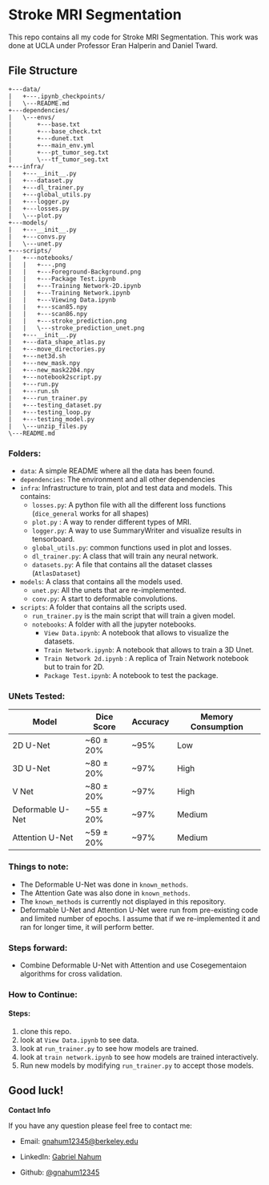 # Stroke MRI Segmentation 

This repo contains all my code for Stroke MRI Segmentation. This work was done at UCLA under Professor Eran Halperin and Daniel Tward. 

## File Structure 

```
+---data/
|   +---.ipynb_checkpoints/
|   \---README.md
+---dependencies/
|   \---envs/
|       +---base.txt
|       +---base_check.txt
|       +---dunet.txt
|       +---main_env.yml
|       +---pt_tumor_seg.txt
|       \---tf_tumor_seg.txt
+---infra/
|   +---__init__.py
|   +---dataset.py
|   +---dl_trainer.py
|   +---global_utils.py
|   +---logger.py
|   +---losses.py
|   \---plot.py
+---models/
|   +---__init__.py
|   +---convs.py
|   \---unet.py
+---scripts/
|   +---notebooks/
|   |   +---.png
|   |   +---Foreground-Background.png
|   |   +---Package Test.ipynb
|   |   +---Training Network-2D.ipynb
|   |   +---Training Network.ipynb
|   |   +---Viewing Data.ipynb
|   |   +---scan85.npy
|   |   +---scan86.npy
|   |   +---stroke_prediction.png
|   |   \---stroke_prediction_unet.png
|   +---__init__.py
|   +---data_shape_atlas.py
|   +---move_directories.py
|   +---net3d.sh
|   +---new_mask.npy
|   +---new_mask2204.npy
|   +---notebook2script.py
|   +---run.py
|   +---run.sh
|   +---run_trainer.py
|   +---testing_dataset.py
|   +---testing_loop.py
|   +---testing_model.py
|   \---unzip_files.py
\---README.md
```
### Folders:
- `data`: A simple README where all the data has been found. 
- `dependencies`: The environment and all other dependencies 
- `infra`: Infrastructure to train, plot and test data and models. This contains: 
   - `losses.py`: A python file with all the different loss functions (`dice_general` works for all shapes)
   - `plot.py` : A way to render different types of MRI. 
   - `logger.py`: A way to use SummaryWriter and visualize results in tensorboard. 
   - `global_utils.py`: common functions used in plot and losses. 
   - `dl_trainer.py`: A class that will train any neural network. 
   - `datasets.py`: A file that contains all the dataset classes (`AtlasDataset`)
- `models`: A class that contains all the models used. 
   - `unet.py`: All the unets that are re-implemented. 
   - `conv.py`: A start to deformable convolutions. 
- `scripts`: A folder that contains all the scripts used. 
   - `run_trainer.py` is the main script that will train a given model. 
   - `notebooks`: A folder with all the jupyter notebooks. 
       - `View Data.ipynb`: A notebook that allows to visualize the datasets. 
       - `Train Network.ipynb`: A notebook that allows to train a 3D Unet. 
       - `Train Network 2d.ipynb` : A replica of Train Network notebook but to train for 2D. 
       - `Package Test.ipynb`: A notebook to test the package. 
       
       
### UNets Tested: 
| Model | Dice Score | Accuracy | Memory Consumption |
|------------------|------------|----------|--------------------|
| 2D U-Net | ~60 ± 20% | ~95% | Low |
| 3D U-Net | ~80 ± 20%  | ~97% | High |
| V Net  | ~80 ± 20% | ~97% | High |
| Deformable U-Net | ~55 ± 20% | ~97% | Medium |
| Attention U-Net | ~59 ± 20% | ~97% | Medium |


### Things to note: 
- The Deformable U-Net was done in `known_methods`. 
- The Attention Gate was also done in `known_methods`. 
- The `known_methods` is currently not displayed in this repository. 
- Deformable U-Net and Attention U-Net were run from pre-existing code and limited number of epochs. I assume that if we re-implemented it and ran for longer time, it will perform better. 

### Steps forward: 
- Combine Deformable U-Net with Attention and use Cosegementaion algorithms for cross validation. 

### How to Continue: 

#### Steps: 
1. clone this repo. 
2. look at  `View Data.ipynb` to see data. 
3. look at  `run_trainer.py` to see how models are trained. 
4. look at `train network.ipynb` to see how models are trained interactively. 
5. Run new models by modifying `run_trainer.py` to accept those models. 

## Good luck! 

**Contact Info**

If you have any question please feel free to contact me: 

- Email: [gnahum12345@berkeley.edu](mailto:gnahum12345@berkeley.edu)

- LinkedIn: [Gabriel Nahum](https://www.linkedin.com/in/gabrielnahum/)

- Github: [@gnahum12345](https://www.github.com/gnahum12345/)


